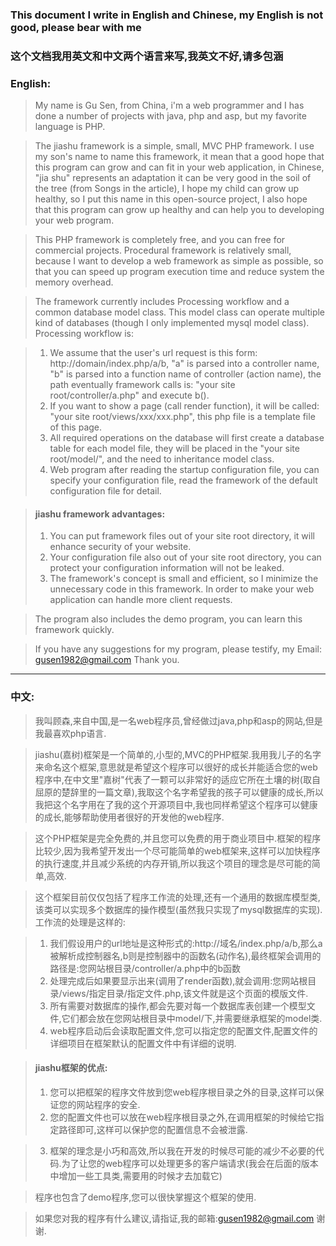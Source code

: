 ### This document I write in English and Chinese, my English is not good, please bear with me
### 这个文档我用英文和中文两个语言来写,我英文不好,请多包涵


### English:

> My name is Gu Sen, from China, i'm a web programmer and I has done a number of projects with java, php and asp, but my favorite language is PHP.

> The jiashu framework is a simple, small, MVC PHP framework. I use my son's name to name this framework, it mean that a good hope that this program can grow and can fit in your web application, in Chinese, "jia shu" represents an adaptation it can be very good in the soil of the tree (from Songs in the article), I hope my child can grow up healthy, so I put this name in this open-source project, I also hope that this program can grow up healthy and can help you to developing your web program.

> This PHP framework is completely free, and you can free for commercial projects. Procedural framework is relatively small, because I want to develop a web framework as simple as possible, so that you can speed up program execution time and reduce system the memory overhead.

> The framework currently includes Processing workflow and a common database model class. This model class can operate multiple kind of databases (though I only implemented mysql model class).
Processing workflow is:

> 1. We assume that the user's url request is this form: http://domain/index.php/a/b, "a" is parsed into a controller name, "b" is parsed into a function name of controller (action name), the path eventually framework calls is: "your site root/controller/a.php" and execute b().
> 2. If you want to show a page (call render function), it will be called: "your site root/views/xxx/xxx.php", this php file is a template file of this page.
> 3. All required operations on the database will first create a database table for each model file, they will be placed in the "your site root/model/", and the need to inheritance model class.
> 4. Web program after reading the startup configuration file, you can specify your configuration file, read the framework of the default configuration file for detail.

> #### jiashu framework advantages:
> 1. You can put framework files out of your site root directory, it will enhance security of your website.
> 2. Your configuration file also out of your site root directory, you can protect your configuration information will not be leaked.
> 3. The framework's concept is small and efficient, so I minimize the unnecessary code in this framework. In order to make your web application can handle more client requests.

> The program also includes the demo program, you can learn this framework quickly.

> If you have any suggestions for my program, please testify, my Email: gusen1982@gmail.com
> Thank you.

---


### 中文:

> 我叫顾森,来自中国,是一名web程序员,曾经做过java,php和asp的网站,但是我最喜欢php语言.

> jiashu(嘉树)框架是一个简单的,小型的,MVC的PHP框架.我用我儿子的名字来命名这个框架,意思就是希望这个程序可以很好的成长并能适合您的web程序中,在中文里"嘉树"代表了一颗可以非常好的适应它所在土壤的树(取自屈原的楚辞里的一篇文章),我取这个名字希望我的孩子可以健康的成长,所以我把这个名字用在了我的这个开源项目中,我也同样希望这个程序可以健康的成长,能够帮助使用者很好的开发他的web程序.

> 这个PHP框架是完全免费的,并且您可以免费的用于商业项目中.框架的程序比较少,因为我希望开发出一个尽可能简单的web框架来,这样可以加快程序的执行速度,并且减少系统的内存开销,所以我这个项目的理念是尽可能的简单,高效.

> 这个框架目前仅仅包括了程序工作流的处理,还有一个通用的数据库模型类,该类可以实现多个数据库的操作模型(虽然我只实现了mysql数据库的实现).
工作流的处理是这样的:

> 1. 我们假设用户的url地址是这种形式的:http://域名/index.php/a/b,那么a被解析成控制器名,b则是控制器中的函数名(动作名),最终框架会调用的路径是:您网站根目录/controller/a.php中的b函数
> 2. 处理完成后如果要显示出来(调用了render函数),就会调用:您网站根目录/views/指定目录/指定文件.php,该文件就是这个页面的模版文件.
> 3. 所有需要对数据库的操作,都会先要对每一个数据库表创建一个模型文件,它们都会放在您网站根目录中model/下,并需要继承框架的model类.
> 4. web程序启动后会读取配置文件,您可以指定您的配置文件,配置文件的详细项目在框架默认的配置文件中有详细的说明.

> #### jiashu框架的优点:
> 1. 您可以把框架的程序文件放到您web程序根目录之外的目录,这样可以保证您的网站程序的安全.
> 2. 您的配置文件也可以放在web程序根目录之外,在调用框架的时候给它指定路径即可,这样可以保护您的配置信息不会被泄露.

> 3. 框架的理念是小巧和高效,所以我在开发的时候尽可能的减少不必要的代码.为了让您的web程序可以处理更多的客户端请求(我会在后面的版本中增加一些工具类,需要用的时候才去加载它)

> 程序也包含了demo程序,您可以很快掌握这个框架的使用.

> 如果您对我的程序有什么建议,请指证,我的邮箱:gusen1982@gmail.com
> 谢谢.
